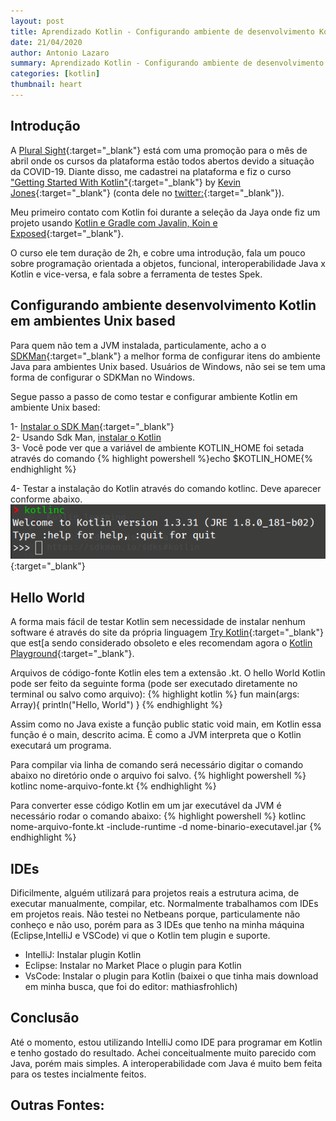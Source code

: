 ```yaml
---
layout: post
title: Aprendizado Kotlin - Configurando ambiente de desenvolvimento Kotlin
date: 21/04/2020
author: Antonio Lazaro
summary: Aprendizado Kotlin - Configurando ambiente de desenvolvimento Kotlin
categories: [kotlin]
thumbnail: heart
---
```


## Introdução

A [Plural Sight](https://www.pluralsight.com/offer/2020/free-april-month){:target="\_blank"} está com uma promoção para o mês de abril onde os cursos da plataforma estão todos abertos devido a situação da COVID-19. Diante disso, me cadastrei na plataforma e fiz o curso ["Getting Started With Kotlin"](https://app.pluralsight.com/library/courses/8251eea9-5847-4881-bc94-1c3e0dc8b42e/table-of-contents){:target="\_blank"} by [Kevin Jones](https://app.pluralsight.com/profile/author/kevin-jones){:target="\_blank"} (conta dele no [twitter:](https://twitter.com/kevinrjones?lang=en){:target="\_blank"}).

Meu primeiro contato com Kotlin foi durante a seleção da Jaya onde fiz um projeto usando [Kotlin e Gradle com Javalin, Koin e Exposed](https://github.com/antoniolazaro/octo-events){:target="\_blank"}.

O curso ele tem duração de 2h, e cobre uma introdução, fala um pouco sobre programação orientada a objetos, funcional, interoperabilidade Java x Kotlin e vice-versa, e fala sobre a ferramenta de testes Spek.

## Configurando ambiente desenvolvimento Kotlin em ambientes Unix based

Para quem não tem a JVM instalada, particulamente, acho a o [SDKMan](https://sdkman.io/){:target="\_blank"} a melhor forma de configurar itens do ambiente Java para ambientes Unix based. Usuários de Windows, não sei se tem uma forma de configurar o SDKMan no Windows.

Segue passo a passo de como testar e configurar ambiente Kotlin em ambiente Unix based:

1- [Instalar o SDK Man](https://sdkman.io/install){:target="\_blank"}
<br/>2- Usando Sdk Man, [instalar o Kotlin](https://sdkman.io/sdks#kotlin)
<br/>3- Você pode ver que a variável de ambiente KOTLIN_HOME foi setada através do comando {% highlight powershell %}echo \$KOTLIN_HOME{% endhighlight %}

4- Testar a instalação do Kotlin através do comando kotlinc. Deve aparecer conforme abaixo.
![](/static/img/kotlin/kotlin-demo.png){:target="\_blank"}

## Hello World

A forma mais fácil de testar Kotlin sem necessidade de instalar nenhum software é através do site da própria linguagem [Try Kotlin](https://try.kotlinlang.org/#/Examples/Hello,%20world!/Simplest%20version/Simplest%20version.kt){:target="\_blank"} que est[a sendo considerado obsoleto e eles recomendam agora o [Kotlin Playground](https://play.kotlinlang.org){:target="\_blank"}.

Arquivos de código-fonte Kotlin eles tem a extensão .kt. O hello World Kotlin pode ser feito da seguinte forma (pode ser executado diretamente no terminal ou salvo como arquivo):
{% highlight kotlin %}
fun main(args: Array<String>){
println("Hello, World")
}
{% endhighlight %}

Assim como no Java existe a função public static void main, em Kotlin essa função é o main, descrito acima. É como a JVM interpreta que o Kotlin executará um programa.

Para compilar via linha de comando será necessário digitar o comando abaixo no diretório onde o arquivo foi salvo.
{% highlight powershell %}
kotlinc nome-arquivo-fonte.kt
{% endhighlight %}

Para converter esse código Kotlin em um jar executável da JVM é necessário rodar o comando abaixo:
{% highlight powershell %}
kotlinc nome-arquivo-fonte.kt -include-runtime -d nome-binario-executavel.jar
{% endhighlight %}

## IDEs

Dificilmente, alguém utilizará para projetos reais a estrutura acima, de executar manualmente, compilar, etc. Normalmente trabalhamos com IDEs em projetos reais. Não testei no Netbeans porque, particulamente não conheço e não uso, porém para as 3 IDEs que tenho na minha máquina (Eclipse,IntelliJ e VSCode) vi que o Kotlin tem plugin e suporte.

- IntelliJ: Instalar plugin Kotlin
- Eclipse: Instalar no Market Place o plugin para Kotlin
- VsCode: Instalar o plugin para Kotlin (baixei o que tinha mais download em minha busca, que foi do editor: mathiasfrohlich)

## Conclusão

Até o momento, estou utilizando IntelliJ como IDE para programar em Kotlin e tenho gostado do resultado. Achei conceitualmente muito parecido com Java, porém mais simples. A interoperabilidade com Java é muito bem feita para os testes incialmente feitos.

## Outras Fontes:
